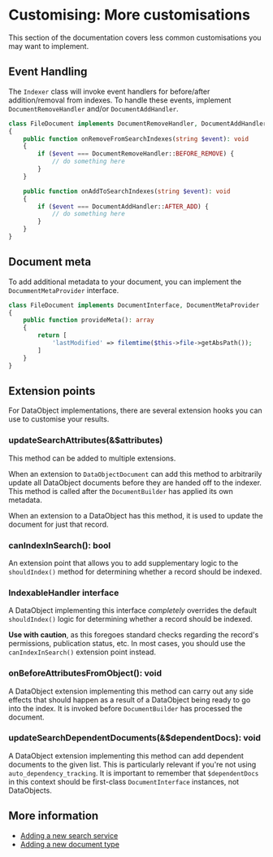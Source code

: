 # Customising: More customisations

This section of the documentation covers less common customisations you may want to implement.

## Event Handling

The `Indexer` class will invoke event handlers for before/after addition/removal from indexes.
To handle these events, implement `DocumentRemoveHandler` and/or `DocumentAddHandler`.

```php
class FileDocument implements DocumentRemoveHandler, DocumentAddHandler
{
    public function onRemoveFromSearchIndexes(string $event): void
    {
        if ($event === DocumentRemoveHandler::BEFORE_REMOVE) {
            // do something here
        }
    }

    public function onAddToSearchIndexes(string $event): void
    {
        if ($event === DocumentAddHandler::AFTER_ADD) {
            // do something here
        }
    }
}
```
 
## Document meta

To add additional metadata to your document, you can implement the `DocummentMetaProvider`
interface.

```php
class FileDocument implements DocumentInterface, DocumentMetaProvider
{
    public function provideMeta(): array
    {
        return [
            'lastModified' => filemtime($this->file->getAbsPath());
        ]
    }
}
```

## Extension points

For DataObject implementations, there are several extension hooks you can use to
customise your results.

### updateSearchAttributes(&$attributes)

This method can be added to multiple extensions.

When an extension to `DataObjectDocument` can add this method to arbitrarily update all
DataObject documents before they are handed off to the indexer. This method is called after the `DocumentBuilder` has applied its own metadata.

When an extension to a DataObject has this method, it is used to update the document for
just that record.

### canIndexInSearch(): bool

An extension point that allows you to add supplementary logic to the `shouldIndex()`
method for determining whether a record should be indexed.

### IndexableHandler interface

A DataObject implementing this interface _completely_ overrides the default `shouldIndex()`
logic for determining whether a record should be indexed.

**Use with caution**, as this foregoes standard checks regarding the record's permissions,
publication status, etc. In most cases, you should use the `canIndexInSearch()` extension
point instead.

### onBeforeAttributesFromObject(): void

A DataObject extension implementing this method can carry out any side effects that should
happen as a result of a DataObject being ready to go into the index. It is invoked before
`DocumentBuilder` has processed the document.

### updateSearchDependentDocuments(&$dependentDocs): void

A DataObject extension implementing this method can add dependent documents to the given list.
This is particularly relevant if you're not using `auto_dependency_tracking`. It is important 
to remember that `$dependentDocs` in this context should be first-class `DocumentInterface`
instances, not DataObjects.
 
## More information

* [Adding a new search service](customising_add_search_service.md)
* [Adding a new document type](customising_add_document_type.md)
  
